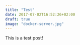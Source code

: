```yaml
---
title: "Test"
date: 2017-07-02T16:52:26+02:00
draft: true
image: "docker-server.jpg"
---
```


This is a test post!
